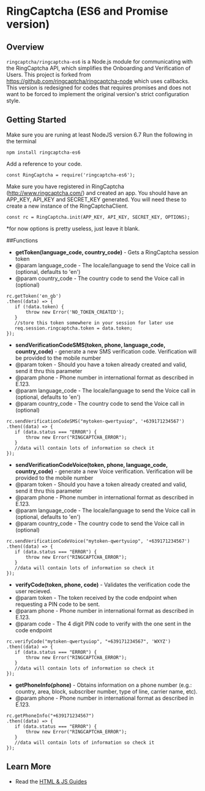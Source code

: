 # RingCaptcha (ES6 and Promise version)

## Overview

`ringcaptcha/ringcaptcha-es6` is a Node.js module for communicating with the RingCaptcha API, which simplifies the Onboarding and Verification of Users. This project is forked from https://github.com/ringcaptcha/ringcaptcha-node which uses callbacks.
This version is redesigned for codes that requires promises and does not want to be forced to implement the original version's strict configuration style.

## Getting Started

Make sure you are runing at least NodeJS version 6.7
Run the following in the terminal
```
npm install ringcaptcha-es6
```

Add a reference to your code.
```
const RingCaptcha = require('ringcaptcha-es6');
```

Make sure you have registered in RingCaptcha (http://www.ringcaptcha.com/) and created an app. You should have an APP_KEY, API_KEY and SECRET_KEY generated. You will need these to create a new instance of the RingCaptchaClient.
```
const rc = RingCaptcha.init(APP_KEY, API_KEY, SECRET_KEY, OPTIONS);
```
*for now options is pretty useless, just leave it blank.

##Functions 
 * **getToken(language_code, country_code)** - Gets a RingCaptcha session token
  * @param language_code - The locale/language to send the Voice call in (optional, defaults to 'en')
  * @param country_code - The country code to send the Voice call in (optional)
  ```
  rc.getToken('en_gb')
  .then((data) => {
     if (!data.token) {
         throw new Error('NO_TOKEN_CREATED');
     }
     //store this token somewhere in your session for later use
     req.session.ringcaptcha.token = data.token;
  });
  ```
  
 * **sendVerificationCodeSMS(token, phone, language_code, country_code)** - generate a new SMS verification code. Verification will be provided to the mobile number 
  * @param token - Should you have a token already created and valid, send it thru this parameter
  * @param phone - Phone number in international format as described in E.123.
  * @param language_code - The locale/language to send the Voice call in (optional, defaults to 'en')
  * @param country_code - The country code to send the Voice call in (optional)
  ```
  rc.sendVerificationCodeSMS("mytoken-qwertyuiop", '+639171234567')
  .then((data) => {
     if (data.status === "ERROR") {
         throw new Error("RINGCAPTCHA_ERROR");
     }
     //data will contain lots of information so check it
  });
  ```
  
 * **sendVerificationCodeVoice(token, phone, language_code, country_code)** - generate a new Voice verification. Verification will be provided to the mobile number 
  * @param token - Should you have a token already created and valid, send it thru this parameter
  * @param phone - Phone number in international format as described in E.123.
  * @param language_code - The locale/language to send the Voice call in (optional, defaults to 'en')
  * @param country_code - The country code to send the Voice call in (optional)
  ```
  rc.sendVerificationCodeVoice("mytoken-qwertyuiop", '+639171234567')
  .then((data) => {
     if (data.status === "ERROR") {
         throw new Error("RINGCAPTCHA_ERROR");
     }
     //data will contain lots of information so check it
  });
  ```
  
 * **verifyCode(token, phone, code)** - Validates the verification code the user recieved.
  * @param token - The token received by the code endpoint when requesting a PIN code to be sent.
  * @param phone - Phone number in international format as described in E.123.
  * @param code - The 4 digit PIN code to verify with the one sent in the code endpoint
  ```
  rc.verifyCode("mytoken-qwertyuiop", "+639171234567", 'WXYZ')
  .then((data) => {
     if (data.status === "ERROR") {
         throw new Error("RINGCAPTCHA_ERROR");
     }
     //data will contain lots of information so check it
  });
  ```
  
 * **getPhoneInfo(phone)** - Obtains information on a phone number (e.g.: country, area, block, subscriber number, type of line, carrier name, etc).
  * @param phone - Phone number in international format as described in E.123.
  ```
  rc.getPhoneInfo("+639171234567")
  .then((data) => {
     if (data.status === "ERROR") {
         throw new Error("RINGCAPTCHA_ERROR");
     }
     //data will contain lots of information so check it
  });
  ```

## Learn More
- Read the [HTML & JS Guides](https://my.ringcaptcha.com/docs/web)
